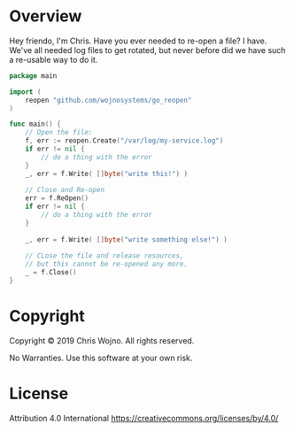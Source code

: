 # Overview

Hey friendo, I'm Chris. Have you ever needed to re-open a file? I have. We've all needed log files to get rotated, but never before did we have such a re-usable way to do it.

```go
package main

import (
	reopen "github.com/wojnosystems/go_reopen"
)

func main() { 
	// Open the file:
    f, err := reopen.Create("/var/log/my-service.log")
    if err != nil {
    	// do a thing with the error
    }
    _, err = f.Write( []byte("write this!") )
    
    // Close and Re-open
    err = f.ReOpen()
    if err != nil {
    	// do a thing with the error
    }
    
    _, err = f.Write( []byte("write something else!") )
    
    // CLose the file and release resources, 
    // but this cannot be re-opened any more.
    _ = f.Close()
}
```

# Copyright

Copyright © 2019 Chris Wojno. All rights reserved.

No Warranties. Use this software at your own risk.

# License

Attribution 4.0 International https://creativecommons.org/licenses/by/4.0/
